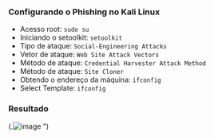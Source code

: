 ### Configurando o Phishing no Kali Linux

- Acesso root: ``` sudo su ```
- Iniciando o setoolkit: ``` setoolkit ```
- Tipo de ataque: ``` Social-Engineering Attacks ```
- Vetor de ataque: ``` Web Site Attack Vectors ```
- Método de ataque: ```Credential Harvester Attack Method ```
- Método de ataque: ``` Site Cloner ```
- Obtendo o endereço da máquina: ``` ifconfig ```
- Select Template: ``` ifconfig ```

### Resultado
(.![image](https://github.com/AgnaldoJr0/Phishing-kali-linux/assets/113722348/d03c374d-8fc3-4a85-b857-fe326732db39)
")
